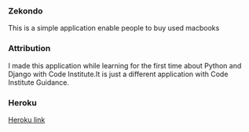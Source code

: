 ### Zekondo

This is a simple application  enable people to buy used macbooks

### Attribution

I made this application while learning for the first time about Python and
Django  with Code Institute.It is just a different application with Code Institute Guidance.

### Heroku 
[Heroku link](https://zekondo.herokuapp.com)
